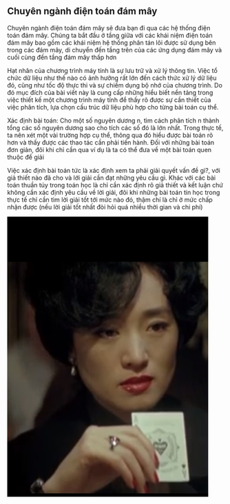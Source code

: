 ## Chuyên ngành điện toán đám mây

Chuyên ngành điện toán đám mây sẽ đưa bạn đi qua các hệ thống điện toán đám mây. 
Chúng ta bắt đầu ở tầng giữa với các khái niệm điện toán đám mây bao gồm các 
khái niệm hệ thống phân tán lõi được sử dụng bên trong các đám mây, di chuyển 
đến tầng trên của các ứng dụng đám mây và cuối cùng đến tầng đám mây thấp hơn

<p>
Hạt nhân của chương trình máy tính là sự lưu trữ và xử lý thông tin. Việc tổ chức dữ liệu như thế nào có ảnh hưởng rất lớn đến cách thức xử lý dữ liệu đó, cũng như tốc độ thực thi và sự chiếm dụng bộ nhớ của chương trình. Do đó mục đích của bài viết này là cung cấp những hiểu biết nền tảng trong việc thiết kế một chương trình máy tính để thấy rõ được sự cần thiết của việc phân tích, lựa chọn cấu trúc dữ liệu phù hợp cho từng bài toán cụ thể. 
</p>
<p>

Xác định bài toán:  Cho một số nguyên   dương n, tìm cách phân tích n thành tổng các số nguyên dương sao cho tích các số đó là lớn nhất.
Trong thực tế, ta nên xét một vài trường hợp cụ thể, thông qua đó hiểu được bài toán rõ hơn và thấy được các thao tác cần phải tiến hành. Đối với những bài toán đơn giản, đôi khi chỉ cần qua ví dụ là ta có thể đưa về một bài toán quen thuộc để giải
</p>

<p>
  Việc xác định bài toán tức là xác định xem ta phải giải quyết vấn đề gì?, với giả thiết nào đã cho và lới giải cần đạt những yêu cầu gì. Khác với các bài toán thuần túy trong toán học là chỉ cần xác định rõ giả thiết và kết luận chứ không cần xác định yêu cầu về lời giải, đôi khi những bài toán tin học trong thực tế chỉ cần tìm lời giải tốt tới mức nào đó, thậm chí là chỉ ở mức chấp nhận được (nếu lời giải tốt nhất đòi hỏi quá nhiều thời gian và chi phí)
  </p>
  
<img src="chuongTuDi.jpg"/>


